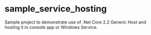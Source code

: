 # sample_service_hosting
Sample project to demonstrate use of .Net Core 2.2 Generic Host and hosting it in console app or Windows Service.  
